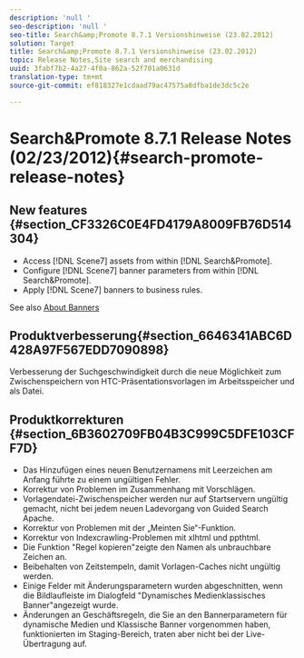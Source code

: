 ```yaml
---
description: 'null '
seo-description: 'null '
seo-title: Search&amp;Promote 8.7.1 Versionshinweise (23.02.2012)
solution: Target
title: Search&amp;Promote 8.7.1 Versionshinweise (23.02.2012)
topic: Release Notes,Site search and merchandising
uuid: 3fabf7b2-4a27-4f0a-862a-52f701a0631d
translation-type: tm+mt
source-git-commit: ef818327e1cdaad79ac47575a8dfba1de3dc5c2e

---
```



# Search&amp;Promote 8.7.1 Release Notes (02/23/2012){#search-promote-release-notes}

## New features {#section_CF3326C0E4FD4179A8009FB76D514304}

* Access [!DNL Scene7] assets from within [!DNL Search&Promote].
* Configure [!DNL Scene7] banner parameters from within [!DNL Search&Promote].
* Apply [!DNL Scene7] banners to business rules.

See also [About Banners](../c-about-design-menu/c-about-banners.md#concept_5BBE01FEC6134393B43CC917C8CC64DA)

## Produktverbesserung{#section_6646341ABC6D428A97F567EDD7090898}

Verbesserung der Suchgeschwindigkeit durch die neue Möglichkeit zum Zwischenspeichern von HTC-Präsentationsvorlagen im Arbeitsspeicher und als Datei.

## Produktkorrekturen {#section_6B3602709FB04B3C999C5DFE103CFF7D}

* Das Hinzufügen eines neuen Benutzernamens mit Leerzeichen am Anfang führte zu einem ungültigen Fehler.
* Korrektur von Problemen im Zusammenhang mit Vorschlägen.
* Vorlagendatei-Zwischenspeicher werden nur auf Startservern ungültig gemacht, nicht bei jedem neuen Ladevorgang von Guided Search Apache.
* Korrektur von Problemen mit der „Meinten Sie“-Funktion.
* Korrektur von Indexcrawling-Problemen mit xlhtml und ppthtml.
* Die Funktion &quot;Regel kopieren&quot;zeigte den Namen als unbrauchbare Zeichen an.
* Beibehalten von Zeitstempeln, damit Vorlagen-Caches nicht ungültig werden.
* Einige Felder mit Änderungsparametern wurden abgeschnitten, wenn die Bildlaufleiste im Dialogfeld &quot;Dynamisches Medienklassisches Banner&quot;angezeigt wurde.
* Änderungen an Geschäftsregeln, die Sie an den Bannerparametern für dynamische Medien und Klassische Banner vorgenommen haben, funktionierten im Staging-Bereich, traten aber nicht bei der Live-Übertragung auf.

